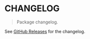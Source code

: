 # CHANGELOG

> Package changelog.

See [GitHub Releases](https://github.com/stdlib-js/stats-base-dists-binomial-mean/releases) for the changelog.
